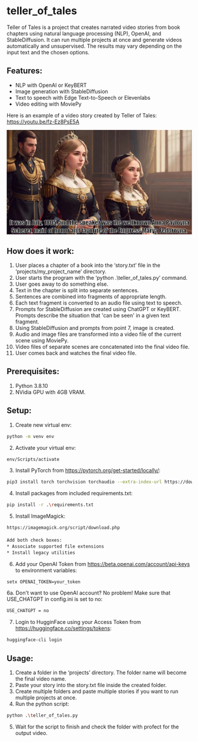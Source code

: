 # teller_of_tales

Teller of Tales is a project that creates narrated video stories from book chapters using natural language processing (NLP), OpenAI, and StableDiffusion. It can run multiple projects at once and generate videos automatically and unsupervised. The results may vary depending on the input text and the chosen options.

## Features:
* NLP with OpenAI or KeyBERT
* Image generation with StableDiffusion
* Text to speech with Edge Text-to-Speech or Elevenlabs
* Video editing with MoviePy

Here is an example of a video story created by Teller of Tales: https://youtu.be/fz-Ez8PsE5A

![alt text](https://github.com/dawmro/teller_of_tales/blob/main/screenshot.png?raw=true)

## How does it work:
1. User places a chapter of a book into the ‘story.txt’ file in the ‘projects/my_project_name’ directory.
2. User starts the program with the ‘python .\teller_of_tales.py’ command.
3. User goes away to do something else.
4. Text in the chapter is split into separate sentences.
5. Sentences are combined into fragments of appropriate length.
6. Each text fragment is converted to an audio file using text to speech.
7. Prompts for StableDiffusion are created using ChatGPT or KeyBERT. Prompts describe the situation that 'can be seen' in a given text fragment.
8. Using StableDiffusion and prompts from point 7, image is created.
9. Audio and image files are transformed into a video file of the current scene using MoviePy.
10. Video files of separate scenes are concatenated into the final video file.
11. User comes back and watches the final video file.

## Prerequisites:
1. Python 3.8.10
2. NVidia GPU with 4GB VRAM. 

## Setup:
1. Create new virtual env:
``` sh
python -m venv env
```
2. Activate your virtual env:
``` sh
env/Scripts/activate
```
3. Install PyTorch from https://pytorch.org/get-started/locally/:
``` sh
pip3 install torch torchvision torchaudio --extra-index-url https://download.pytorch.org/whl/cu116
```
4. Install packages from included requirements.txt:
``` sh
pip install -r .\requirements.txt
```
5. Install ImageMagick:
``` sh
https://imagemagick.org/script/download.php

Add both check boxes:
* Associate supported file extensions
* Install legacy utilities
```
6. Add your OpenAI Token from https://beta.openai.com/account/api-keys to environment variables:
``` sh
setx OPENAI_TOKEN=your_token
```
6a. Don't want to use OpenAI account? No problem! Make sure that USE_CHATGPT in config.ini is set to no:
``` sh
USE_CHATGPT = no
```
7. Login to HugginFace using your Access Token from https://huggingface.co/settings/tokens:
``` sh
huggingface-cli login
```



## Usage:
1. Create a folder in the ‘projects’ directory. The folder name will become the final video name.
2. Paste your story into the story.txt file inside the created folder.
3. Create multiple folders and paste multiple stories if you want to run multiple projects at once.
4. Run the python script:
``` sh
python .\teller_of_tales.py
```
5. Wait for the script to finish and check the folder with profect for the output video.
